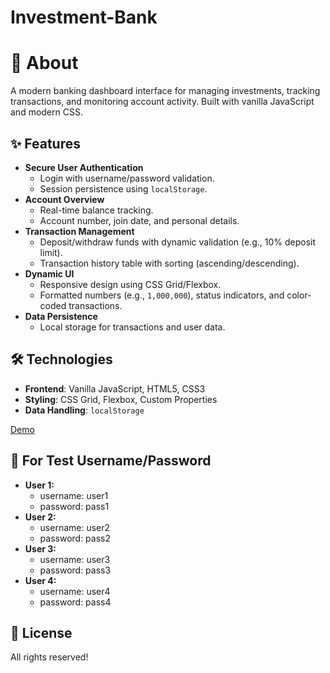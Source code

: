 # Investment-Bank

# 🏦 About
A modern banking dashboard interface for managing investments, tracking transactions, and monitoring account activity. Built with vanilla JavaScript and modern CSS.

## ✨ Features
- **Secure User Authentication**  
  - Login with username/password validation.  
  - Session persistence using `localStorage`.  
- **Account Overview**  
  - Real-time balance tracking.  
  - Account number, join date, and personal details.  
- **Transaction Management**  
  - Deposit/withdraw funds with dynamic validation (e.g., 10% deposit limit).  
  - Transaction history table with sorting (ascending/descending).  
- **Dynamic UI**  
  - Responsive design using CSS Grid/Flexbox.  
  - Formatted numbers (e.g., `1,000,000`), status indicators, and color-coded transactions.  
- **Data Persistence**  
  - Local storage for transactions and user data.

## 🛠️ Technologies  
- **Frontend**: Vanilla JavaScript, HTML5, CSS3  
- **Styling**: CSS Grid, Flexbox, Custom Properties  
- **Data Handling**: `localStorage`

[Demo](https://investment-bank.vercel.app/)

## 🚀 For Test Username/Password
- **User 1:**
  - username: user1
  - password: pass1
- **User 2:**
  - username: user2
  - password: pass2
- **User 3:**
  - username: user3
  - password: pass3
- **User 4:**
  - username: user4
  - password: pass4

## 📝 License
All rights reserved!
